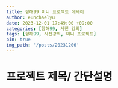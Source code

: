 ```yaml
---
title: 항해99 미니 프로젝트 에세이
author: eunchaelyu
date: 2023-12-01 17:49:00 +09:00
categories: [항해99, 사전 강의]
tags: [항해99, 사전강의, 미니 프로젝트]
pin: true
img_path: '/posts/20231206'
---
```



# 프로젝트 제목/ 간단설명








